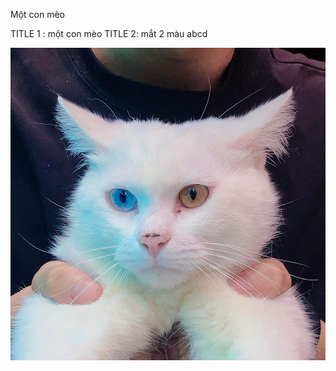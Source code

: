 Một con mèo

TITLE 1 : 
một con mèo
TITLE 2:
mắt 2 màu
abcd

![](images/456669736_365231936629392_2898824786806034902_n.jpg)
